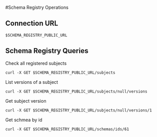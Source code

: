 #Schema Registry Operations


## Connection URL

    $SCHEMA_REGISTRY_PUBLIC_URL

## Schema Registry Queries

Check all registered subjects

    curl -X GET $SCHEMA_REGISTRY_PUBLIC_URL/subjects

List versions of a subject

    curl -X GET $SCHEMA_REGISTRY_PUBLIC_URL/subjects/null/versions

Get subject version

    curl -X GET $SCHEMA_REGISTRY_PUBLIC_URL/subjects/null/versions/1

Get schmea by id

    curl -X GET $SCHEMA_REGISTRY_PUBLIC_URL/schemas/ids/61

